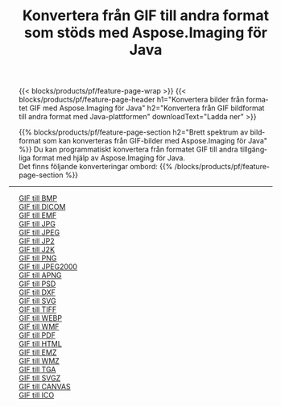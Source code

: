 ﻿---
title: Konvertera från GIF till andra format som stöds med Aspose.Imaging för Java 
weight: 3920
url: /sv/java/conversion/from/gif 
lang: sv
langdirlevel: 2
locales: zh-hans,ja,it,ru,de,es,fr,nl,id,lt,pl,pt,vi,tr,ko,zh-hant,ar,hi,th,sv,cs,uk,he
description: Aspose.Imaging kan enkelt konvertera från GIF till andra format med hjälp av Java-plattformen
---

{{< blocks/products/pf/feature-page-wrap >}}
{{< blocks/products/pf/feature-page-header h1="Konvertera bilder från formatet GIF med Aspose.Imaging för Java" h2="Konvertera från GIF bildformat till andra format med Java-plattformen" downloadText="Ladda ner" >}}


{{% blocks/products/pf/feature-page-section  h2="Brett spektrum av bildformat som kan konverteras från GIF-bilder med Aspose.Imaging för Java" %}}
Du kan programmatiskt konvertera från formatet GIF till andra tillgängliga format med hjälp av
Aspose.Imaging för Java.
<br/>
Det finns följande konverteringar ombord:
{{% /blocks/products/pf/feature-page-section %}}
<div class="container-fluid productfamilypage bg-gray">
    <div class="convertypes bg-gray agp-content section">
        <div class="container">
		<hr style="margin-left:-20px;"/>
		<div class="row other-converters">
		    <div class='col-md-2 other-converter remove-lp remove-rp'><a href="/imaging/sv/java/conversion/gif-to-bmp" >GIF till BMP</a></div><div class='col-md-2 other-converter remove-lp remove-rp'><a href="/imaging/sv/java/conversion/gif-to-dicom" >GIF till DICOM</a></div><div class='col-md-2 other-converter remove-lp remove-rp'><a href="/imaging/sv/java/conversion/gif-to-emf" >GIF till EMF</a></div><div class='col-md-2 other-converter remove-lp remove-rp'><a href="/imaging/sv/java/conversion/gif-to-jpg" >GIF till JPG</a></div><div class='col-md-2 other-converter remove-lp remove-rp'><a href="/imaging/sv/java/conversion/gif-to-jpeg" >GIF till JPEG</a></div><div class='col-md-2 other-converter remove-lp remove-rp'><a href="/imaging/sv/java/conversion/gif-to-jp2" >GIF till JP2</a></div><div class='col-md-2 other-converter remove-lp remove-rp'><a href="/imaging/sv/java/conversion/gif-to-j2k" >GIF till J2K</a></div><div class='col-md-2 other-converter remove-lp remove-rp'><a href="/imaging/sv/java/conversion/gif-to-png" >GIF till PNG</a></div><div class='col-md-2 other-converter remove-lp remove-rp'><a href="/imaging/sv/java/conversion/gif-to-jpeg2000" >GIF till JPEG2000</a></div><div class='col-md-2 other-converter remove-lp remove-rp'><a href="/imaging/sv/java/conversion/gif-to-apng" >GIF till APNG</a></div><div class='col-md-2 other-converter remove-lp remove-rp'><a href="/imaging/sv/java/conversion/gif-to-psd" >GIF till PSD</a></div><div class='col-md-2 other-converter remove-lp remove-rp'><a href="/imaging/sv/java/conversion/gif-to-dxf" >GIF till DXF</a></div><div class='col-md-2 other-converter remove-lp remove-rp'><a href="/imaging/sv/java/conversion/gif-to-svg" >GIF till SVG</a></div><div class='col-md-2 other-converter remove-lp remove-rp'><a href="/imaging/sv/java/conversion/gif-to-tiff" >GIF till TIFF</a></div><div class='col-md-2 other-converter remove-lp remove-rp'><a href="/imaging/sv/java/conversion/gif-to-webp" >GIF till WEBP</a></div><div class='col-md-2 other-converter remove-lp remove-rp'><a href="/imaging/sv/java/conversion/gif-to-wmf" >GIF till WMF</a></div><div class='col-md-2 other-converter remove-lp remove-rp'><a href="/imaging/sv/java/conversion/gif-to-pdf" >GIF till PDF</a></div><div class='col-md-2 other-converter remove-lp remove-rp'><a href="/imaging/sv/java/conversion/gif-to-html" >GIF till HTML</a></div><div class='col-md-2 other-converter remove-lp remove-rp'><a href="/imaging/sv/java/conversion/gif-to-emz" >GIF till EMZ</a></div><div class='col-md-2 other-converter remove-lp remove-rp'><a href="/imaging/sv/java/conversion/gif-to-wmz" >GIF till WMZ</a></div><div class='col-md-2 other-converter remove-lp remove-rp'><a href="/imaging/sv/java/conversion/gif-to-tga" >GIF till TGA</a></div><div class='col-md-2 other-converter remove-lp remove-rp'><a href="/imaging/sv/java/conversion/gif-to-svgz" >GIF till SVGZ</a></div><div class='col-md-2 other-converter remove-lp remove-rp'><a href="/imaging/sv/java/conversion/gif-to-canvas" >GIF till CANVAS</a></div><div class='col-md-2 other-converter remove-lp remove-rp'><a href="/imaging/sv/java/conversion/gif-to-ico" >GIF till ICO</a></div>
                </div>
        </div>
    </div>
</div>
<br/>

